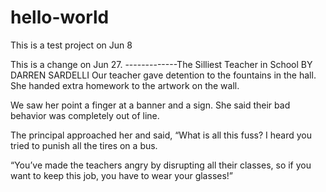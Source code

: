 # hello-world
This is a test project on Jun 8

This is a change on Jun 27.
-------------The Silliest Teacher in School
BY DARREN SARDELLI
Our teacher gave detention
to the fountains in the hall.
She handed extra homework
to the artwork on the wall.
 
We saw her point a finger
at a banner and a sign.
She said their bad behavior
was completely out of line.
 
The principal approached her
and said, “What is all this fuss?
I heard you tried to punish
all the tires on a bus.
 
“You’ve made the teachers angry
by disrupting all their classes,
so if you want to keep this job,
you have to wear your glasses!”
